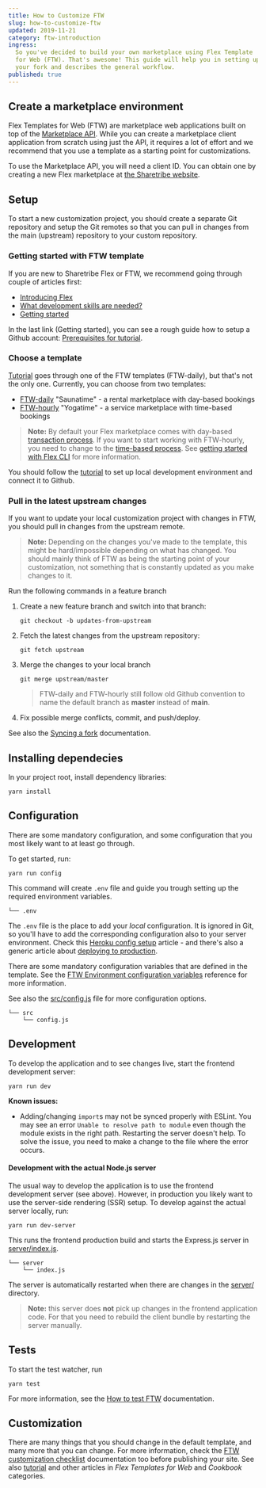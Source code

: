 ```yaml
---
title: How to Customize FTW
slug: how-to-customize-ftw
updated: 2019-11-21
category: ftw-introduction
ingress:
  So you've decided to build your own marketplace using Flex Template
  for Web (FTW). That's awesome! This guide will help you in setting up
  your fork and describes the general workflow.
published: true
---
```


## Create a marketplace environment

Flex Templates for Web (FTW) are marketplace web applications built on
top of the [Marketplace API](/background/concepts/#marketplace-api).
While you can create a marketplace client application from scratch using
just the API, it requires a lot of effort and we recommend that you use
a template as a starting point for customizations.

To use the Marketplace API, you will need a client ID. You can obtain
one by creating a new Flex marketplace at
[the Sharetribe website](https://www.sharetribe.com/#start-building-with-flex).

## Setup

To start a new customization project, you should create a separate Git
repository and setup the Git remotes so that you can pull in changes
from the main (upstream) repository to your custom repository.

### Getting started with FTW template

If you are new to Sharetribe Flex or FTW, we recommend going through
couple of articles first:

- [Introducing Flex](/introduction/introducing-flex/)
- [What development skills are needed?](/introduction/development-skills/)
- [Getting started](/tutorial/introduction/)

In the last link (Getting started), you can see a rough guide how to
setup a Github account:
[Prerequisites for tutorial](http://localhost:8000/tutorial/introduction/#prerequisites).

### Choose a template

[Tutorial](/tutorial/introduction/) goes through one of the FTW
templates (FTW-daily), but that's not the only one. Currently, you can
choose from two templates:

- [FTW-daily](https://github.com/sharetribe/ftw-daily) "Saunatime" - a
  rental marketplace with day-based bookings
- [FTW-hourly](https://github.com/sharetribe/ftw-hourly) "Yogatime" - a
  service marketplace with time-based bookings

> **Note:** By default your Flex marketplace comes with day-based
> [transaction process](/background/transaction-process/). If you want
> to start working with FTW-hourly, you need to change to the
> [time-based process](https://github.com/sharetribe/flex-example-processes/tree/master/preauth-unit-time-booking).
> See
> [getting started with Flex CLI](/flex-cli/getting-started-with-flex-cli/)
> for more information.

You should follow the [tutorial](/tutorial/introduction/) to set up
local development environment and connect it to Github.

### Pull in the latest upstream changes

If you want to update your local customization project with changes in
FTW, you should pull in changes from the upstream remote.

> **Note:** Depending on the changes you've made to the template, this
> might be hard/impossible depending on what has changed. You should
> mainly think of FTW as being the starting point of your customization,
> not something that is constantly updated as you make changes to it.

Run the following commands in a feature branch

1. Create a new feature branch and switch into that branch:

   ```shell
   git checkout -b updates-from-upstream
   ```

1. Fetch the latest changes from the upstream repository:

   ```shell
   git fetch upstream
   ```

1. Merge the changes to your local branch

   ```shell
   git merge upstream/master
   ```

   > FTW-daily and FTW-hourly still follow old Github convention to name
   > the default branch as **master** instead of **main**.

1. Fix possible merge conflicts, commit, and push/deploy.

See also the
[Syncing a fork](https://help.github.com/en/github/collaborating-with-issues-and-pull-requests/syncing-a-fork)
documentation.

## Installing dependecies

In your project root, install dependency libraries:

```shell
yarn install
```

## Configuration

There are some mandatory configuration, and some configuration that you
most likely want to at least go through.

To get started, run:

```shell
yarn run config
```

This command will create `.env` file and guide you trough setting up the
required environment variables.

```shell
└── .env
```

The `.env` file is the place to add your _local_ configuration. It is
ignored in Git, so you'll have to add the corresponding configuration
also to your server environment. Check this
[Heroku config setup](/tutorial-branding/deploy-to-heroku/#deploy-to-heroku)
article - and there's also a generic article about
[deploying to production](/ftw-hosting/how-to-deploy-ftw-to-production/).

There are some mandatory configuration variables that are defined in the
template. See the
[FTW Environment configuration variables](/ftw-configuration/ftw-env/)
reference for more information.

See also the
[src/config.js](https://github.com/sharetribe/ftw-daily/blob/master/src/config.js)
file for more configuration options.

```shell
└── src
    └── config.js
```

## Development

To develop the application and to see changes live, start the frontend
development server:

```shell
yarn run dev
```

<extrainfo title="Extra: troubleshooting">

**Known issues:**

- Adding/changing `import`s may not be synced properly with ESLint. You
  may see an error `Unable to resolve path to module` even though the
  module exists in the right path. Restarting the server doesn't help.
  To solve the issue, you need to make a change to the file where the
  error occurs.

</extrainfo>

#### Development with the actual Node.js server

The usual way to develop the application is to use the frontend
development server (see above). However, in production you likely want
to use the server-side rendering (SSR) setup. To develop against the
actual server locally, run:

```shell
yarn run dev-server
```

This runs the frontend production build and starts the Express.js server
in
[server/index.js](https://github.com/sharetribe/ftw-daily/blob/master/server/index.js).

```shell
└── server
    └── index.js
```

The server is automatically restarted when there are changes in the
[server/](https://github.com/sharetribe/ftw-daily/tree/master/server)
directory.

> **Note:** this server does **not** pick up changes in the frontend
> application code. For that you need to rebuild the client bundle by
> restarting the server manually.

## Tests

To start the test watcher, run

```shell
yarn test
```

For more information, see the
[How to test FTW](/ftw-testing-error-handling/how-to-test-ftw/)
documentation.

## Customization

There are many things that you should change in the default template,
and many more that you can change. For more information, check the
[FTW customization checklist](/ftw-introduction/customization-checklist/)
documentation too before publishing your site. See also
[tutorial](/tutorial/introduction/) and other articles in _Flex
Templates for Web_ and _Cookbook_ categories.
